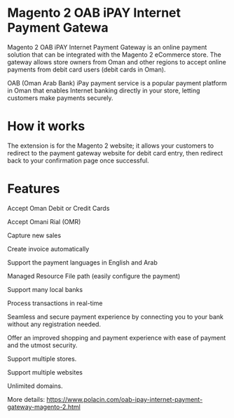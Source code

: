 # Magento 2 OAB iPAY Internet Payment Gatewa
Magento 2 OAB iPAY Internet Payment Gateway is an online payment solution that can be integrated with the Magento 2 eCommerce store. The gateway allows store owners from Oman and other regions to accept online payments from debit card users (debit cards in Oman).

OAB (Oman Arab Bank) iPay payment service is a popular payment platform in Oman that enables Internet banking directly in your store, letting customers make payments securely.

# How it works
The extension is for the Magento 2 website; it allows your customers to redirect to the payment gateway website for debit card entry, then redirect back to your confirmation page once successful.
# Features
Accept Oman Debit or Credit Cards

Accept Omani Rial (OMR)

Capture new sales

Create invoice automatically

Support the payment languages in English and Arab

Managed Resource File path (easily configure the payment)

Support many local banks

Process transactions in real-time

Seamless and secure payment experience by connecting you to your bank without any registration needed.

Offer an improved shopping and payment experience with ease of payment and the utmost security.

Support multiple stores.

Support multiple websites

Unlimited domains.

More details: https://www.polacin.com/oab-ipay-internet-payment-gateway-magento-2.html
